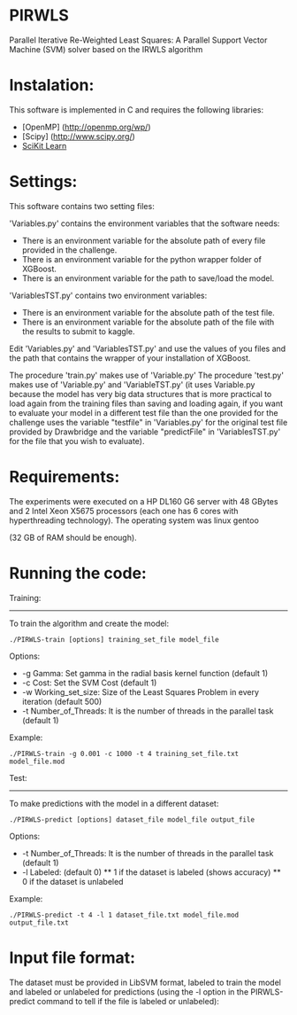 # PIRWLS

Parallel Iterative Re-Weighted Least Squares: A Parallel Support Vector Machine (SVM) solver based on the IRWLS algorithm

Instalation:
============

This software is implemented in C and requires the following libraries:

 - [OpenMP] (http://openmp.org/wp/)
 - [Scipy] (http://www.scipy.org/)
 - [SciKit Learn](http://scikit-learn.org/)


Settings:
=========

This software contains two setting files:

'Variables.py' contains the environment variables that the software needs:

 * There is an environment variable for the absolute path of every file provided in the challenge.
 * There is an environment variable for the python wrapper folder of XGBoost.
 * There is an environment variable for the path to save/load the model.

'VariablesTST.py' contains two environment variables:

 * There is an environment variable for the absolute path of the test file.
 * There is an environment variable for the absolute path of the file with the results to submit to kaggle.

Edit 'Variables.py' and 'VariablesTST.py' and use the values of you files and the path that contains the wrapper of your installation of XGBoost.

The procedure 'train.py' makes use of 'Variable.py'
The procedure 'test.py' makes use of 'Variable.py' and 'VariableTST.py' (it uses Variable.py because the model has very big data structures that is more practical to load again from the training files than saving and loading again, if you want to evaluate your model in a different test file than the one provided for the challenge uses the variable "testfile" in 'Variables.py' for the original test file provided by Drawbridge and the variable "predictFile" in 'VariablesTST.py' for the file that you wish to evaluate).

Requirements:
=============

The experiments were executed on a HP DL160 G6 server with 48 GBytes and 2 Intel Xeon X5675 processors (each one has 6 cores with hyperthreading technology).
The operating system was linux gentoo

(32 GB of RAM should be enough).

Running the code:
=================

Training:
________

To train the algorithm and create the model:

    ./PIRWLS-train [options] training_set_file model_file

Options:
* -g Gamma: Set gamma in the radial basis kernel function (default 1)
* -c Cost: Set the SVM Cost (default 1)
* -w Working_set_size: Size of the Least Squares Problem in every iteration (default 500)
* -t Number_of_Threads: It is the number of threads in the parallel task (default 1)

Example:

    ./PIRWLS-train -g 0.001 -c 1000 -t 4 training_set_file.txt model_file.mod



Test:
_____

To make predictions with the model in a different dataset:

    ./PIRWLS-predict [options] dataset_file model_file output_file

Options:
* -t Number_of_Threads: It is the number of threads in the parallel task (default 1)
* -l Labeled:  (default 0)
** 1 if the dataset is labeled (shows accuracy)
** 0 if the dataset is unlabeled

Example:

    ./PIRWLS-predict -t 4 -l 1 dataset_file.txt model_file.mod output_file.txt

Input file format:
=================

The dataset must be provided in LibSVM format, labeled to train the model and labeled or unlabeled for predictions (using the -l option in the PIRWLS-predict command to tell if the file is labeled or unlabeled):



